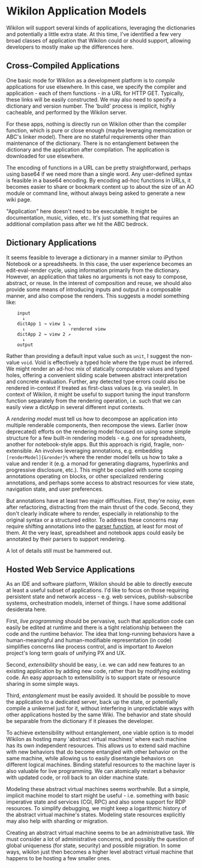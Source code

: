 
# Wikilon Application Models

Wikilon will support several kinds of applications, leveraging the dictionaries and potentially a little extra state. At this time, I've identified a few very broad classes of application that Wikilon could or should support, allowing developers to mostly make up the differences here.

## Cross-Compiled Applications

One basic mode for Wikilon as a development platform is to *compile* applications for use elsewhere. In this case, we specify the compiler and application - each of them functions - in a URL for HTTP GET. Typically, these links will be easily constructed. We may also need to specify a dictionary and version number. The 'build' process is implicit, highly cacheable, and performed by the Wikilon server.

For these apps, nothing is directly run on Wikilon other than the compiler function, which is pure or close enough (maybe leveraging memoization or ABC's linker model). There are no stateful requirements other than maintenance of the dictionary. There is no entanglement between the dictionary and the application after compilation. The application is downloaded for use elsewhere.

The encoding of functions in a URL can be pretty straightforward, perhaps using base64 if we need more than a single word. Any user-defined syntax is feasible in a base64 encoding. By encoding ad-hoc functions in URLs, it becomes easier to share or bookmark content up to about the size of an AO module or command line, without always being asked to generate a new wiki page.

"Application" here doesn't need to be executable. It might be documentation, music, video, etc.. It's just something that requires an additional compilation pass after we hit the ABC bedrock.

## Dictionary Applications

It seems feasible to leverage a dictionary in a manner similar to iPython Notebook or a spreadsheets. In this case, the user experience becomes an edit-eval-render cycle, using information primarily from the dictionary. However, an application that takes no arguments is not easy to compose, abstract, or reuse. In the interest of composition and reuse, we should also provide some means of introducing inputs and output in a composable manner, and also compose the renders. This suggests a model something like:

        input   
          ↓      
        dictApp 1 → view 1 ↘
          ↓                 rendered view
        dictApp 2 → view 2 ↗ 
          ↓
        output

Rather than providing a default input value such as `unit`, I suggest the non-value `void`. Void is effectively a typed hole where the type must be inferred. We might render an ad-hoc mix of statically computable values and typed holes, offering a convenient sliding scale between abstract interpretation and concrete evaluation. Further, any detected type errors could also be rendered in-context if treated as first-class values (e.g. via sealer). In context of Wikilon, it might be useful to support tuning the input transform function separately from the rendering operation, i.e. such that we can easily view a dictApp in several different input contexts.

A *rendering model* must tell us how to decompose an application into multiple renderable components, then recompose the views. Earlier (now deprecated) efforts on the rendering model focused on using some simple structure for a few built-in rendering models - e.g. one for spreadsheets, another for notebook-style apps. But this approach is rigid, fragile, non-extensible. An involves leveraging annotations, e.g. embedding `[renderModel]{&render}%` where the render model tells us how to take a value and render it (e.g. a monad for generating diagrams, hyperlinks and progressive disclosure, etc.). This might be coupled with some scoping annotations operating on blocks, or other specialized rendering annotations, and perhaps some access to abstract resources for view state, navigation state, and user preferences. 

But annotations have at least two major difficulties. First, they're noisy, even after refactoring, distracting from the main thrust of the code. Second, they don't clearly indicate where to render, especially in relationship to the original syntax or a structured editor. To address these concerns may require shifting annotations into the [parser function](ExtensibleSyntax.md), at least for most of them. At the very least, spreadsheet and notebook apps could easily be annotated by their parsers to support rendering.

A lot of details still must be hammered out. 

## Hosted Web Service Applications

As an IDE and software platform, Wikilon should be able to directly execute at least a useful subset of applications. I'd like to focus on those requiring persistent state and network access - e.g. web services, publish-subscribe systems, orchestration models, internet of things. I have some additional desiderata here. 

First, *live programming* should be pervasive, such that application code can easily be edited at runtime and there is a tight relationship between the code and the runtime behavior. The idea that long-running behaviors have a human-meaningful and human-modifiable representation (in code) simplifies concerns like process control, and is important to Awelon project's long term goals of unifying PX and UX. 

Second, *extensibility* should be easy, i.e. we can add new features to an existing application by adding new code, rather than by modifying existing code. An easy approach to extensibility is to support state or resource sharing in some simple ways.

Third, *entanglement* must be easily avoided. It should be possible to move the application to a dedicated server, back up the state, or potentially compile a unikernel just for it, without interfering in unpredictable ways with other applications hosted by the same Wiki. The behavior and state should be separable from the dictionary if it pleases the developer. 

To achieve extensibility without entanglement, one viable option is to model Wikilon as hosting many 'abstract virtual machines' where each machine has its own independent resources. This allows us to extend said machine with new behaviors that do become entangled with other behavior on the same machine, while allowing us to easily disentangle behaviors on different logical machines. Binding stateful resources to the machine layer is also valuable for live programming. We can atomically restart a behavior with updated code, or roll back to an older machine state.

Modeling these abstract virtual machines seems worthwhile. But a simple, implicit machine model to start might be useful - i.e. something with basic imperative state and services (CGI, RPC) and also some support for RDP resources. To simplify debugging, we might keep a logarithmic history of the abstract virtual machine's states. Modeling state resources explicitly may also help with sharding or migration.

Creating an abstract virtual machine seems to be an administrative task. We must consider a lot of administrative concerns, and possibly the question of global uniqueness (for state, security) and possible migration. In some ways, wikilon just then becomes a higher level abstract virtual machine that happens to be hosting a few smaller ones.
